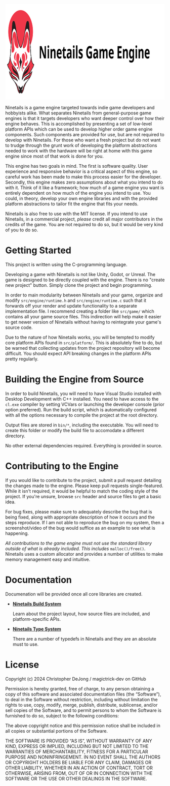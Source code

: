 <p align="center"><a href="https://www.vecteezy.com"><img src="./doc/display.svg" style="display: inline-text;" height="300px" /></a></p>

Ninetails is a game engine targeted towards indie game developers and hobbyists alike.
What separates Ninetails from general-purpose game engines is that it targets developers who
want deeper control over how their engine behaves. This is accomplished by presenting a
set of low-level platform APIs which can be used to develop higher order game engine components.
Such components are provided for use, but are not required to develop with Ninetails. For those who
want a fresh project but do not want to trudge through the grunt work of developing
the platform abstractions needed to work with the hardware will be right at home with
this game engine since most of that work is done for you.

This engine has two goals in mind. The first is software quality. User experience and
responsive behavior is a critical aspect of this engine, so careful work has been made
to make this process easier for the developer. Secondly, this engine makes zero assumptions
about what you intend to do with it. Think of it like a framework; how much of a game engine
you want is entirely dependent on how much of the engine you intend to use. You could,
in theory, develop your own engine libraries and with the provided platform abstractions to
tailor fit the engine that fits your needs.

Ninetails is also free to use with the MIT license. If you intend to use Ninetails,
in a commercial project, *please* credit all major contributors in the credits of the
game. You are not required to do so, but it would be very kind of you to do so.

# Getting Started

This project is written using the C-programming language.

Developing a game with Ninetails is not like Unity, Godot, or Unreal. The game
is designed to be directly coupled with the engine. There is no "create new project" button. Simply
clone the project and begin programming.

In order to main modularity between Ninetails and your game, organize and modify
`src/engine/runtime.h` and `src/engine/runtime.c` such that it forwards off your
render and update functionality to a separate implementation file. I recommend creating
a folder like `src/game/` which contains all your game source files. This indirection
will help make it easier to get newer version of Ninetails without having to reintegrate
your game's source code.

Due to the nature of how Ninetails works, you will be tempted to modify core platform
APIs found in `src/platform/`. This is absolutely fine to do, but be warned that collecting
updates from the project repository will become difficult. You should expect API
breaking changes in the platform APIs pretty regularly.

# Building the Engine from Source

In order to build Ninetails, you will need to have Visual Studio installed with
Desktop Development with C++ installed. You need to have access to the `cl.exe`
compiler by setting VCVars or launching the developer console (prior option preferred).
Run the build script, which is automatically configured with all the options necessary
to compile the project at the root directory.

Output files are stored in `bin/*`, including the executable. You will need to create
this folder or modify the build file to accomodate a different directory.

No other external dependencies required. Everything is provided in source.

# Contributing to the Engine

If you would like to contribute to the project, submit a pull request detailing
the changes made to the engine. Please keep pull requests single-featured. While
it isn't required, it would be helpful to match the coding style of the project.
If you're unsure, browse `src` header and source files to get a basic idea.

For bug fixes, please make sure to adequately describe the bug that is being fixed, along
with appropriate description of how it occurs and the steps reproduce. If I am not
able to reproduce the bug on my system, then a screenshot/video of the bug would
suffice as an example to see what is happening.

*All contributions to the game engine must not use the standard library outside
of what is already included. This includes* `malloc()/free()`. Ninetails uses
a custom allocator and provides a number of utilities to make memory management
easy and intuitive.

# Documentation

Documenation will be provided once all core libraries are created.

- **[Ninetails Build System](./doc/BUILD_SYSTEM.md)**

    Learn about the project layout, how source files are included, and platform-specific APIs.

- **[Ninetails Type System](./doc/TYPE_SYSTEM.md)**

    There are a number of typedefs in Ninetails and they are an absolute must to use.

# License

Copyright (c) 2024 Christopher DeJong / magictrick-dev on GitHub

Permission is hereby granted, free of charge, to any person obtaining a copy of
this software and associated documentation files (the “Software”), to deal in
the Software without restriction, including without limitation the rights to
use, copy, modify, merge, publish, distribute, sublicense, and/or sell copies
of the Software, and to permit persons to whom the Software is furnished to do
so, subject to the following conditions:

The above copyright notice and this permission notice shall be included in all
copies or substantial portions of the Software.

THE SOFTWARE IS PROVIDED “AS IS”, WITHOUT WARRANTY OF ANY KIND, EXPRESS OR
IMPLIED, INCLUDING BUT NOT LIMITED TO THE WARRANTIES OF MERCHANTABILITY,
FITNESS FOR A PARTICULAR PURPOSE AND NONINFRINGEMENT. IN NO EVENT SHALL THE
AUTHORS OR COPYRIGHT HOLDERS BE LIABLE FOR ANY CLAIM, DAMAGES OR OTHER
LIABILITY, WHETHER IN AN ACTION OF CONTRACT, TORT OR OTHERWISE, ARISING FROM,
OUT OF OR IN CONNECTION WITH THE SOFTWARE OR THE USE OR OTHER DEALINGS IN THE
SOFTWARE.
